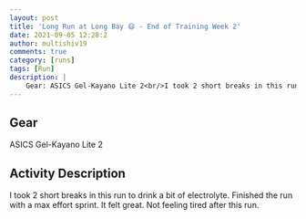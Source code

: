 ```yaml
---
layout: post
title: 'Long Run at Long Bay 😄 - End of Training Week 2'
date: 2021-09-05 12:28:2
author: multishiv19
comments: true
category: [runs]
tags: [Run]
description: |
    Gear: ASICS Gel-Kayano Lite 2<br/>I took 2 short breaks in this run to drink a bit of electrolyte. Finished the run with a max effort sprint. It felt great. Not feeling tired after this run. 
---
```


## Gear
ASICS Gel-Kayano Lite 2

## Activity Description
I took 2 short breaks in this run to drink a bit of electrolyte. Finished the run with a max effort sprint. It felt great. Not feeling tired after this run. 


<div width='100%' class='strava-embed-placeholder' data-embed-type='activity' data-embed-id='5907088928'></div>
<script src='https://strava-embeds.com/embed.js'></script>
